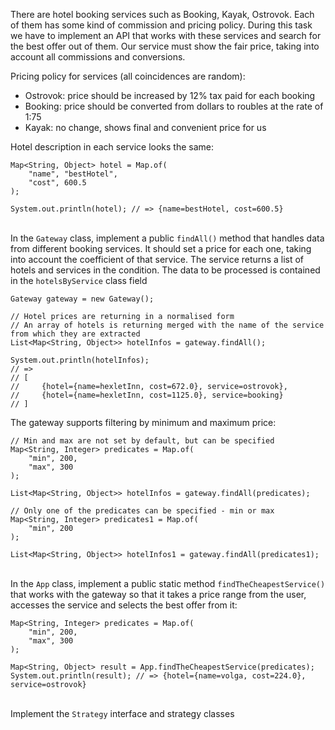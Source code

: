 There are hotel booking services such as Booking, Kayak, Ostrovok. Each of them has some kind of commission and pricing
policy. During this task we have to implement an API that works with these services and search for the best offer out
of them. Our service must show the fair price, taking into account all commissions and conversions.

Pricing policy for services (all coincidences are random):

- Ostrovok: price should be increased by 12% tax paid for each booking
- Booking: price should be converted from dollars to roubles at the rate of 1:75
- Kayak: no change, shows final and convenient price for us

Hotel description in each service looks the same:
```
Map<String, Object> hotel = Map.of(
    "name", "bestHotel",
    "cost", 600.5
);

System.out.println(hotel); // => {name=bestHotel, cost=600.5}
```
\
In the ```Gateway``` class, implement a public ```findAll()``` method that handles data from different booking services.
It should set a price for each one, taking into account the coefficient of that service. The service returns a list of
hotels and services in the condition. The data to be processed is contained in the ```hotelsByService``` class field
```
Gateway gateway = new Gateway();

// Hotel prices are returning in a normalised form
// An array of hotels is returning merged with the name of the service from which they are extracted
List<Map<String, Object>> hotelInfos = gateway.findAll();

System.out.println(hotelInfos);
// =>
// [
//     {hotel={name=hexletInn, cost=672.0}, service=ostrovok},
//     {hotel={name=hexletInn, cost=1125.0}, service=booking}
// ]
```
The gateway supports filtering by minimum and maximum price:
```
// Min and max are not set by default, but can be specified
Map<String, Integer> predicates = Map.of(
    "min", 200,
    "max", 300
);

List<Map<String, Object>> hotelInfos = gateway.findAll(predicates);

// Only one of the predicates can be specified - min or max
Map<String, Integer> predicates1 = Map.of(
    "min", 200
);

List<Map<String, Object>> hotelInfos1 = gateway.findAll(predicates1);
```
\
In the ```App``` class, implement a public static method ```findTheCheapestService()``` that works with the gateway
so that it takes a price range from the user, accesses the service and selects the best offer from it:
```
Map<String, Integer> predicates = Map.of(
    "min", 200,
    "max", 300
);

Map<String, Object> result = App.findTheCheapestService(predicates);
System.out.println(result); // => {hotel={name=volga, cost=224.0}, service=ostrovok}
```
\
Implement the ```Strategy``` interface and strategy classes



